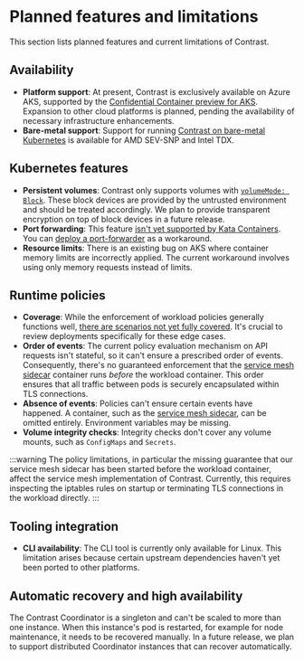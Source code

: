 # Planned features and limitations

This section lists planned features and current limitations of Contrast.

## Availability

- **Platform support**: At present, Contrast is exclusively available on Azure AKS, supported by the [Confidential Container preview for AKS](https://learn.microsoft.com/en-us/azure/confidential-computing/confidential-containers-on-aks-preview). Expansion to other cloud platforms is planned, pending the availability of necessary infrastructure enhancements.
- **Bare-metal support**: Support for running [Contrast on bare-metal Kubernetes](getting-started/bare-metal.md) is available for AMD SEV-SNP and Intel TDX.

## Kubernetes features

- **Persistent volumes**: Contrast only supports volumes with [`volumeMode: Block`](https://kubernetes.io/docs/concepts/storage/persistent-volumes/#volume-mode). These block devices are provided by the untrusted environment and should be treated accordingly. We plan to provide transparent encryption on top of block devices in a future release.
- **Port forwarding**: This feature [isn't yet supported by Kata Containers](https://github.com/kata-containers/kata-containers/issues/1693). You can [deploy a port-forwarder](https://docs.edgeless.systems/contrast/deployment#connect-to-the-contrast-coordinator) as a workaround.
- **Resource limits**: There is an existing bug on AKS where container memory limits are incorrectly applied. The current workaround involves using only memory requests instead of limits.

## Runtime policies

- **Coverage**: While the enforcement of workload policies generally functions well, [there are scenarios not yet fully covered](https://github.com/microsoft/kata-containers/releases/tag/3.2.0.azl0.genpolicy). It's crucial to review deployments specifically for these edge cases.
- **Order of events**: The current policy evaluation mechanism on API requests isn't stateful, so it can't ensure a prescribed order of events. Consequently, there's no guaranteed enforcement that the [service mesh sidecar](components/service-mesh.md) container runs *before* the workload container. This order ensures that all traffic between pods is securely encapsulated within TLS connections.
- **Absence of events**: Policies can't ensure certain events have happened. A container, such as the [service mesh sidecar](components/service-mesh.md), can be omitted entirely. Environment variables may be missing.
- **Volume integrity checks**: Integrity checks don't cover any volume mounts, such as `ConfigMaps` and `Secrets`.

:::warning
The policy limitations, in particular the missing guarantee that our service mesh sidecar has been started before the workload container, affect the service mesh implementation of Contrast.
Currently, this requires inspecting the iptables rules on startup or terminating TLS connections in the workload directly.
:::

## Tooling integration

- **CLI availability**: The CLI tool is currently only available for Linux. This limitation arises because certain upstream dependencies haven't yet been ported to other platforms.

## Automatic recovery and high availability

The Contrast Coordinator is a singleton and can't be scaled to more than one instance.
When this instance's pod is restarted, for example for node maintenance, it needs to be recovered manually.
In a future release, we plan to support distributed Coordinator instances that can recover automatically.
